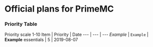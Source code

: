 # Official plans for PrimeMC

### Priority Table
Priority scale 1-10
Item | Priority | Date
--- | --- | ---
*Example* | `Example` | **Example**
essentials | 5 | 2019-08-07
